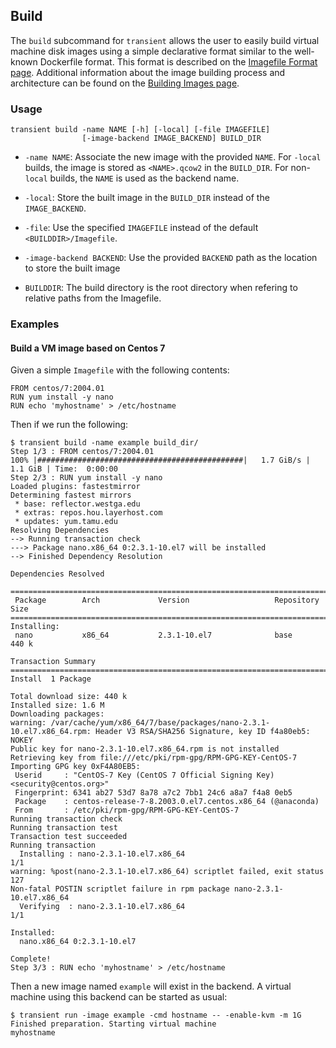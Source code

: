 ## Build

The `build` subcommand for `transient` allows the user to easily build
virtual machine disk images using a simple declarative format similar to
the well-known Dockerfile format. This format is described on the
[Imagefile Format page](../images/format.md). Additional information about
the image building process and architecture can be found on the
[Building Images page](../images/building.md).

### Usage

```
transient build -name NAME [-h] [-local] [-file IMAGEFILE]
                [-image-backend IMAGE_BACKEND] BUILD_DIR
```

- `-name NAME`: Associate the new image with the provided `NAME`. For `-local`
builds, the image is stored as `<NAME>.qcow2` in the `BUILD_DIR`. For non-`local`
builds, the `NAME` is used as the backend name.

- `-local`: Store the built image in the `BUILD_DIR` instead of the `IMAGE_BACKEND`.

- `-file`: Use the specified `IMAGEFILE` instead of the default `<BUILDDIR>/Imagefile`.

- `-image-backend BACKEND`: Use the provided `BACKEND` path as the location to store
the built image

- `BUILDDIR`: The build directory is the root directory when refering to relative paths
from the Imagefile.

### Examples

#### Build a VM image based on Centos 7

Given a simple `Imagefile` with the following contents:

```
FROM centos/7:2004.01
RUN yum install -y nano
RUN echo 'myhostname' > /etc/hostname
```

Then if we run the following:

```
$ transient build -name example build_dir/
Step 1/3 : FROM centos/7:2004.01
100% |##############################################|   1.7 GiB/s |   1.1 GiB | Time:  0:00:00
Step 2/3 : RUN yum install -y nano
Loaded plugins: fastestmirror
Determining fastest mirrors
 * base: reflector.westga.edu
 * extras: repos.hou.layerhost.com
 * updates: yum.tamu.edu
Resolving Dependencies
--> Running transaction check
---> Package nano.x86_64 0:2.3.1-10.el7 will be installed
--> Finished Dependency Resolution

Dependencies Resolved

================================================================================
 Package        Arch             Version                   Repository      Size
================================================================================
Installing:
 nano           x86_64           2.3.1-10.el7              base           440 k

Transaction Summary
================================================================================
Install  1 Package

Total download size: 440 k
Installed size: 1.6 M
Downloading packages:
warning: /var/cache/yum/x86_64/7/base/packages/nano-2.3.1-10.el7.x86_64.rpm: Header V3 RSA/SHA256 Signature, key ID f4a80eb5: NOKEY
Public key for nano-2.3.1-10.el7.x86_64.rpm is not installed
Retrieving key from file:///etc/pki/rpm-gpg/RPM-GPG-KEY-CentOS-7
Importing GPG key 0xF4A80EB5:
 Userid     : "CentOS-7 Key (CentOS 7 Official Signing Key) <security@centos.org>"
 Fingerprint: 6341 ab27 53d7 8a78 a7c2 7bb1 24c6 a8a7 f4a8 0eb5
 Package    : centos-release-7-8.2003.0.el7.centos.x86_64 (@anaconda)
 From       : /etc/pki/rpm-gpg/RPM-GPG-KEY-CentOS-7
Running transaction check
Running transaction test
Transaction test succeeded
Running transaction
  Installing : nano-2.3.1-10.el7.x86_64                                     1/1
warning: %post(nano-2.3.1-10.el7.x86_64) scriptlet failed, exit status 127
Non-fatal POSTIN scriptlet failure in rpm package nano-2.3.1-10.el7.x86_64
  Verifying  : nano-2.3.1-10.el7.x86_64                                     1/1

Installed:
  nano.x86_64 0:2.3.1-10.el7

Complete!
Step 3/3 : RUN echo 'myhostname' > /etc/hostname
```

Then a new image named `example` will exist in the backend. A virtual machine using
this backend can be started as usual:

```
$ transient run -image example -cmd hostname -- -enable-kvm -m 1G
Finished preparation. Starting virtual machine
myhostname
```